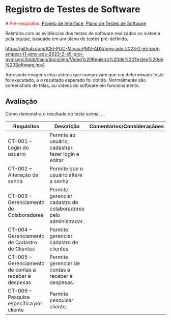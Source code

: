 # Registro de Testes de Software

A
<span style="color:red">Pré-requisitos: <a href="3-Projeto de Interface.md"> Projeto de Interface</a></span>, <a href="8-Plano de Testes de Software.md"> Plano de Testes de Software</a>

Relatório com as evidências dos testes de software realizados no sistema pela equipe, baseado em um plano de testes pré-definido.

https://github.com/ICEI-PUC-Minas-PMV-ADS/pmv-ads-2023-2-e5-proj-empext-t1-pmv-ads-2023-2-e5-proj-gymsync/blob/main/docs/img/Video%20Registro%20de%20Testes%20de%20Software.mp4




Apresente imagens e/ou vídeos que comprovam que um determinado teste foi executado, e o resultado esperado foi obtido. Normalmente são screenshots de telas, ou vídeos do software em funcionamento.

## Avaliação

Como demonstra o resultado do teste acima, ...

| Requisitos          |              Descrição             |Comentarios/Consideraçãoes|Status                                  |
|---------------------|------------------------------------|--------------------------|----------------------------------------|
|CT-001 – Login do usuário |Permite ao usuário, cadastrar, fazer login e editar  |  |      Funcionando        |
|CT-002 – Alteração de senha | Permite que o usuário altere a senha| | Com Problema |
|CT-003 – Gerenciamento de Colaboradores| Permite gerenciar cadastro de colaboradores pelo administrador.| |Funcionando |
|CT-004 – Gerenciamento de Cadastro de Clientes| Permite gerenciar cadastro de clientes.|  |Funcionando |
|CT-005 – Gerenciamento de contas a receber e despesas| Permite gerenciar de contas a receber e despesas.|  | Funcionando |
|CT-006 – Pesquisa específica por cliente|Permite pesquisar cliente. |  | Funcionando |

